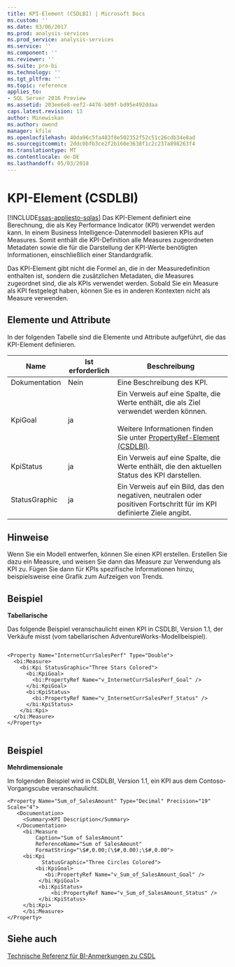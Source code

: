 ```yaml
---
title: KPI-Element (CSDLBI) | Microsoft Docs
ms.custom: ''
ms.date: 03/06/2017
ms.prod: analysis-services
ms.prod_service: analysis-services
ms.service: ''
ms.component: ''
ms.reviewer: ''
ms.suite: pro-bi
ms.technology: ''
ms.tgt_pltfrm: ''
ms.topic: reference
applies_to:
- SQL Server 2016 Preview
ms.assetid: 203ee6e8-eef2-4476-b09f-bd95e492ddaa
caps.latest.revision: 13
author: Minewiskan
ms.author: owend
manager: kfile
ms.openlocfilehash: 40da96c5fa483f8e502352f52c51c26cdb34e8ad
ms.sourcegitcommit: 2ddc0bfb3ce2f2b160e3638f1c2c237a898263f4
ms.translationtype: MT
ms.contentlocale: de-DE
ms.lasthandoff: 05/03/2018
---
```

# <a name="kpi-element-csdlbi"></a>KPI-Element (CSDLBI)
[!INCLUDE[ssas-appliesto-sqlas](../../../includes/ssas-appliesto-sqlas.md)]
  Das KPI-Element definiert eine Berechnung, die als Key Performance Indicator (KPI) verwendet werden kann. In einem Business Intelligence-Datenmodell basieren KPIs auf Measures. Somit enthält die KPI-Definition alle Measures zugeordneten Metadaten sowie die für die Darstellung der KPI-Werte benötigten Informationen, einschließlich einer Standardgrafik.  
  
 Das KPI-Element gibt nicht die Formel an, die in der Measuredefinition enthalten ist, sondern die zusätzlichen Metadaten, die Measures zugeordnet sind, die als KPIs verwendet werden. Sobald Sie ein Measure als KPI festgelegt haben, können Sie es in anderen Kontexten nicht als Measure verwenden.  
  
## <a name="elements-and-attributes"></a>Elemente und Attribute  
 In der folgenden Tabelle sind die Elemente und Attribute aufgeführt, die das KPI-Element definieren.  
  
|Name|Ist erforderlich|Beschreibung|  
|----------|-----------------|-----------------|  
|Dokumentation|Nein|Eine Beschreibung des KPI.|  
|KpiGoal|ja|Ein Verweis auf eine Spalte, die Werte enthält, die als Ziel verwendet werden können.<br /><br /> Weitere Informationen finden Sie unter [PropertyRef-Element &#40;CSDLBI&#41;](../../../analysis-services/tabular-model-programming-compatibility-levels-1050-1103/conceptual-schema-definition-language-csdl/propertyref-element-csdlbi.md).|  
|KpiStatus|ja|Ein Verweis auf eine Spalte, die Werte enthält, die den aktuellen Status des KPI darstellen.|  
|StatusGraphic|ja|Ein Verweis auf ein Bild, das den negativen, neutralen oder positiven Fortschritt für im KPI definierte Ziele angibt.|  
  
## <a name="remarks"></a>Hinweise  
 Wenn Sie ein Modell entwerfen, können Sie einen KPI erstellen. Erstellen Sie dazu ein Measure, und weisen Sie dann das Measure zur Verwendung als KPI zu. Fügen Sie dann für KPIs spezifische Informationen hinzu, beispielsweise eine Grafik zum Aufzeigen von Trends.  
  
## <a name="example"></a>Beispiel  
 **Tabellarische**  
  
 Das folgende Beispiel veranschaulicht einen KPI in CSDLBI, Version 1.1, der Verkäufe misst (vom tabellarischen AdventureWorks-Modellbeispiel).  
  
```  
  
<Property Name="InternetCurrSalesPerf" Type="Double">  
  <bi:Measure>  
    <bi:Kpi StatusGraphic="Three Stars Colored">  
      <bi:KpiGoal>  
        <bi:PropertyRef Name="v_InternetCurrSalesPerf_Goal" />  
      </bi:KpiGoal>  
      <bi:KpiStatus>  
        <bi:PropertyRef Name="v_InternetCurrSalesPerf_Status" />  
      </bi:KpiStatus>  
    </bi:Kpi>  
  </bi:Measure>  
</Property>  
  
```  
  
## <a name="example"></a>Beispiel  
 **Mehrdimensionale**  
  
 Im folgenden Beispiel wird in CSDLBI, Version 1.1, ein KPI aus dem Contoso-Vorgangscube veranschaulicht.  
  
```  
<Property Name="Sum_of_SalesAmount" Type="Decimal" Precision="19" Scale="4">  
   <Documentation>  
     <Summary>KPI Description</Summary>  
   </Documentation>  
     <bi:Measure   
         Caption="Sum of SalesAmount"   
         ReferenceName="Sum of SalesAmount"   
         FormatString="\$#,0.00;(\$#,0.00);\$#,0.00">  
     <bi:Kpi   
           StatusGraphic="Three Circles Colored">  
         <bi:KpiGoal>  
            <bi:PropertyRef Name="v_Sum_of_SalesAmount_Goal" />  
          </bi:KpiGoal>  
          <bi:KpiStatus>  
              <bi:PropertyRef Name="v_Sum_of_SalesAmount_Status" />  
          </bi:KpiStatus>  
     </bi:Kpi>  
     </bi:Measure>  
</Property>  
```  
  
## <a name="see-also"></a>Siehe auch  
 [Technische Referenz für BI-Anmerkungen zu CSDL](../../../analysis-services/tabular-model-programming-compatibility-levels-1050-1103/conceptual-schema-definition-language-csdl/technical-reference-for-bi-annotations-to-csdl.md)  
  
  
